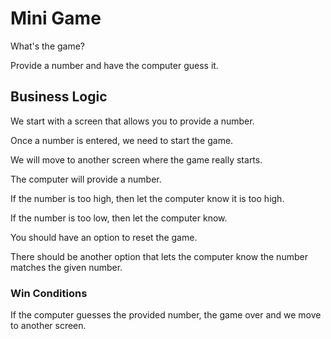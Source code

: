 # Mini Game

What's the game?

Provide a number and have the computer guess it.

## Business Logic

We start with a screen that allows you to provide a number.

Once a number is entered, we need to start the game.

We will move to another screen where the game really starts.

The computer will provide a number. 

If the number is too high, then let the computer know it is too high.

If the number is too low, then let the computer know.

You should have an option to reset the game.

There should be another option that lets the computer know the number matches the given number.

### Win Conditions

If the computer guesses the provided number, the game over and we move to another screen.
